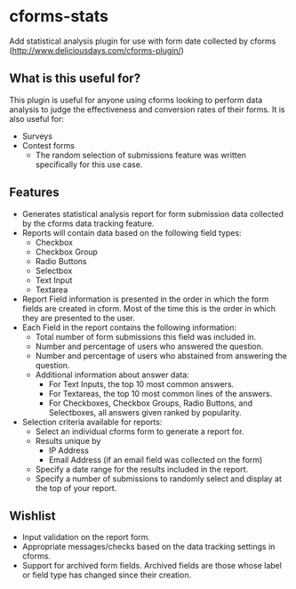 cforms-stats
============

Add statistical analysis plugin for use with form date collected by cforms (http://www.deliciousdays.com/cforms-plugin/)

What is this useful for?
-------------------------

This plugin is useful for anyone using cforms looking to perform data analysis to judge the effectiveness and conversion rates of their forms. It is also useful for:
- Surveys
- Contest forms
	- The random selection of submissions feature was written specifically for this use case.

Features
-------------------------

- Generates statistical analysis report for form submission data collected by the cforms data tracking feature.
- Reports will contain data based on the following field types:
	- Checkbox
	- Checkbox Group
	- Radio Buttons
	- Selectbox
	- Text Input
	- Textarea
- Report Field information is presented in the order in which the form fields are created in cform. Most of the time this is the order in which they are presented to the user.
- Each Field in the report contains the following information:
	- Total number of form submissions this field was included in.
	- Number and percentage of users who answered the question.
	- Number and percentage of users who abstained from answering the question.
	- Additional information about answer data:
		- For Text Inputs, the top 10 most common answers.
		- For Textareas, the top 10 most common lines of the answers.
		- For Checkboxes, Checkbox Groups, Radio Buttons, and Selectboxes, all answers given ranked by popularity.
- Selection criteria available for reports:
	- Select an individual cforms form to generate a report for.
	- Results unique by
		- IP Address
		- Email Address (if an email field was collected on the form)
	- Specify a date range for the results included in the report.
	- Specify a number of submissions to randomly select and display at the top of your report.

Wishlist
-------------------------
- Input validation on the report form.
- Appropriate messages/checks based on the data tracking settings in cforms.
- Support for archived form fields. Archived fields are those whose label or field type has changed since their creation.
